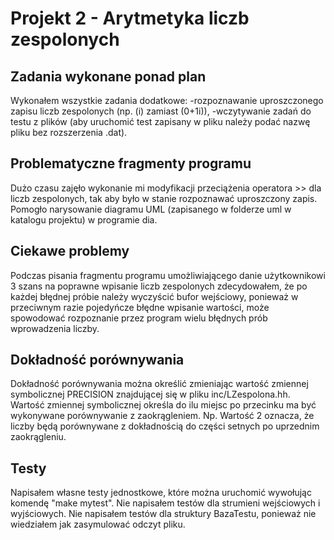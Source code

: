 # Projekt 2 - Arytmetyka liczb zespolonych

## Zadania wykonane ponad plan

Wykonałem wszystkie zadania dodatkowe:
-rozpoznawanie uproszczonego zapisu liczb zespolonych (np. (i) zamiast (0+1i)),
-wczytywanie zadań do testu z plików (aby uruchomić test zapisany w pliku należy podać nazwę pliku bez rozszerzenia .dat).

## Problematyczne fragmenty programu

Dużo czasu zajęło wykonanie mi modyfikacji przeciążenia operatora >> dla liczb zespolonych, tak aby było w stanie rozpoznawać uproszczony zapis.
Pomogło narysowanie diagramu UML (zapisanego w folderze uml w katalogu projektu) w programie dia.

## Ciekawe problemy

Podczas pisania fragmentu programu umożliwiającego danie użytkownikowi 3 szans na poprawne wpisanie liczb zespolonych zdecydowałem,
że po każdej błędnej próbie należy wyczyścić bufor wejściowy, ponieważ w przeciwnym razie pojedyńcze błędne wpisanie wartości,
może spowodować rozpoznanie przez program wielu błędnych prób wprowadzenia liczby.

## Dokładność porównywania

Dokładność porównywania można określić zmieniając wartość zmiennej symbolicznej PRECISION znajdującej się w pliku inc/LZespolona.hh.
Wartość zmiennej symbolicznej określa do ilu miejsc po przecinku ma być wykonywane porównywanie z zaokrągleniem.
Np. Wartość 2 oznacza, że liczby będą porównywane z dokładnością do części setnych po uprzednim zaokrągleniu.

## Testy

Napisałem własne testy jednostkowe, które można uruchomić wywołując komendę "make mytest".
Nie napisałem testów dla strumieni wejściowych i wyjściowych.
Nie napisałem testów dla struktury BazaTestu, ponieważ nie wiedziałem jak zasymulować odczyt pliku.


